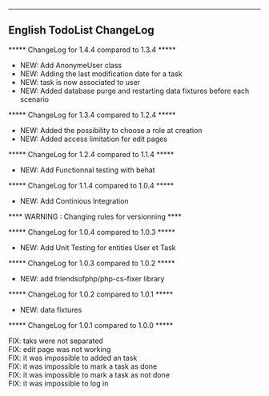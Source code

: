 --------------------------------------------------------------
English TodoList ChangeLog
--------------------------------------------------------------

***** ChangeLog for 1.4.4 compared to 1.3.4 *****

- NEW: Add AnonymeUser class 
- NEW: Adding the last modification date for a task
- NEW: task is now associated to user
- NEW: Added database purge and restarting data fixtures before each scenario

***** ChangeLog for 1.3.4 compared to 1.2.4 *****

- NEW: Added the possibility to choose a role at creation
- NEW: Added access limitation for edit pages

***** ChangeLog for 1.2.4 compared to 1.1.4 *****

- NEW: Add Functionnal testing with behat

***** ChangeLog for 1.1.4 compared to 1.0.4 *****

- NEW: Add Continious Integration

**** WARNING : Changing rules for versionning ****

***** ChangeLog for 1.0.4 compared to 1.0.3 *****

- NEW: Add Unit Testing for entities User et Task

***** ChangeLog for 1.0.3 compared to 1.0.2 *****

- NEW: add friendsofphp/php-cs-fixer library

***** ChangeLog for 1.0.2 compared to 1.0.1 *****

- NEW: data fixtures

***** ChangeLog for 1.0.1 compared to 1.0.0 *****

FIX: taks were not separated \
FIX: edit page was not working \
FIX: it was impossible to added an task \
FIX: it was impossible to mark a task as done \
FIX: it was impossible to mark a task as not done \
FIX: it was impossible to log in 
